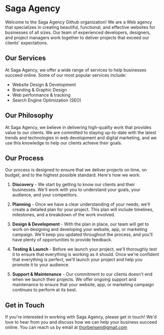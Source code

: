 # Saga Agency

Welcome to the Saga Agency Github organization! We are a Web agency that specializes in creating beautiful, functional, and effective websites for businesses of all sizes. Our team of experienced developers, designers, and project managers work together to deliver projects that exceed our clients' expectations.

## Our Services

At Saga Agency, we offer a wide range of services to help businesses succeed online. Some of our most popular services include:

- Website Design & Development
- Branding & Graphic Design
- Web performance & tracking
- Search Engine Optimization (SEO)

## Our Philosophy

At Saga Agency, we believe in delivering high-quality work that provides value to our clients. We are committed to staying up-to-date with the latest trends and technologies in web development and digital marketing, and we use this knowledge to help our clients achieve their goals.

## Our Process

Our process is designed to ensure that we deliver projects on time, on budget, and to the highest possible standard. Here's how we work:

1. **Discovery** - We start by getting to know our clients and their businesses. We'll work with you to understand your goals, your audience, and your competitors.

2. **Planning** - Once we have a clear understanding of your needs, we'll create a detailed plan for your project. This plan will include timelines, milestones, and a breakdown of the work involved.

3. **Design & Development** - With the plan in place, our team will get to work on designing and developing your website, app, or marketing campaign. We'll keep you updated throughout the process, and you'll have plenty of opportunities to provide feedback.

4. **Testing & Launch** - Before we launch your project, we'll thoroughly test it to ensure that everything is working as it should. Once we're confident that everything is perfect, we'll launch your project and help you promote it to your audience.

5. **Support & Maintenance** - Our commitment to our clients doesn't end when we launch their projects. We offer ongoing support and maintenance to ensure that your website, app, or marketing campaign continues to perform at its best.

## Get in Touch

If you're interested in working with Saga Agency, please get in touch! We'd love to hear from you and discuss how we can help your business succeed online. You can reach us by email at thorbensen@gmail.com
